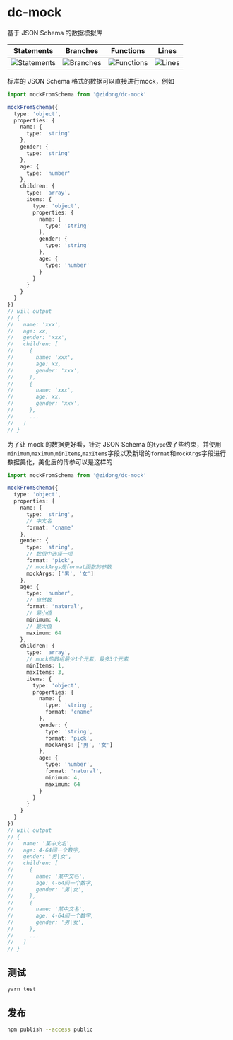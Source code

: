 # dc-mock
基于 JSON Schema 的数据模拟库

| Statements                  | Branches                | Functions                 | Lines             |
| --------------------------- | ----------------------- | ------------------------- | ----------------- |
| ![Statements](https://img.shields.io/badge/statements-100%25-brightgreen.svg) | ![Branches](https://img.shields.io/badge/branches-77.78%25-red.svg) | ![Functions](https://img.shields.io/badge/functions-100%25-brightgreen.svg) | ![Lines](https://img.shields.io/badge/lines-100%25-brightgreen.svg) |

标准的 JSON Schema 格式的数据可以直接进行mock，例如
```ts
import mockFromSchema from '@zidong/dc-mock'

mockFromSchema({
  type: 'object',
  properties: {
    name: {
      type: 'string'
    },
    gender: {
      type: 'string'
    },
    age: {
      type: 'number'
    },
    children: {
      type: 'array',
      items: {
        type: 'object',
        properties: {
          name: {
            type: 'string'
          },
          gender: {
            type: 'string'
          },
          age: {
            type: 'number'
          }
        }
      }
    }
  }
})
// will output
// {
//   name: 'xxx',
//   age: xx,
//   gender: 'xxx',
//   children: [
//     {
//       name: 'xxx',
//       age: xx,
//       gender: 'xxx',
//     },
//     {
//       name: 'xxx',
//       age: xx,
//       gender: 'xxx',
//     },
//     ...
//   ]
// }
```

为了让 mock 的数据更好看，针对 JSON Schema 的`type`做了些约束，并使用`minimum`,`maximum`,`minItems`,`maxItems`字段以及新增的`format`和`mockArgs`字段进行数据美化，美化后的传参可以是这样的
```ts
import mockFromSchema from '@zidong/dc-mock'

mockFromSchema({
  type: 'object',
  properties: {
    name: {
      type: 'string',
      // 中文名
      format: 'cname'
    },
    gender: {
      type: 'string',
      // 数组中选择一项
      format: 'pick',
      // mockArgs是format函数的参数
      mockArgs: ['男', '女']
    },
    age: {
      type: 'number',
      // 自然数
      format: 'natural',
      // 最小值
      minimum: 4,
      // 最大值
      maximum: 64
    },
    children: {
      type: 'array',
      // mock的数组最少1个元素，最多3个元素
      minItems: 1,
      maxItems: 3,
      items: {
        type: 'object',
        properties: {
          name: {
            type: 'string',
            format: 'cname'
          },
          gender: {
            type: 'string',
            format: 'pick',
            mockArgs: ['男', '女']
          },
          age: {
            type: 'number',
            format: 'natural',
            minimum: 4,
            maximum: 64
          }
        }
      }
    }
  }
})
// will output
// {
//   name: '某中文名',
//   age: 4-64间一个数字,
//   gender: '男|女',
//   children: [
//     {
//       name: '某中文名',
//       age: 4-64间一个数字,
//       gender: '男|女',
//     },
//     {
//       name: '某中文名',
//       age: 4-64间一个数字,
//       gender: '男|女',
//     },
//     ...
//   ]
// }
```

## 测试
```shell
yarn test
```

## 发布
```bash
npm publish --access public
```
